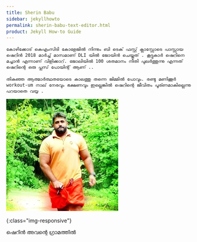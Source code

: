 ```yaml
---
title: Sherin Babu
sidebar: jekyllhowto
permalink: sherin-babu-text-editor.html
product: Jekyll How-to Guide
---
```


```
കോഴിക്കോട് കെഎംസിടി കോളേജിൽ നിന്നും ബി ടെക് ഫസ്റ്റ് ക്ലാസ്സോടെ പാസ്സായ ഷെറിൻ 2018 മാർച്ച് മാസമാണ് DLI യിൽ ജോയിൻ ചെയ്തത് . കൂട്ടുകാർ ഷെറിനെ മച്ചാൻ എന്നാണ് വിളിക്കാറ്. ജോലിയിൽ 100 ശതമാനം നീതി പുലർത്തുന്നു എന്നത് ഷെറിന്റെ ഒരു പ്ലസ് പോയിന്റ് ആണ് ..

തികഞ്ഞ ആത്മാർത്ഥതയോടെ കാലത്തു തന്നെ ജിമ്മിൽ പോവും. രണ്ടു മണിക്കൂർ workout-um നാല് നേരവും ഭക്ഷണവും ഇല്ലെങ്കിൽ ഷെറിന്റെ ജീവിതം പൂര്ണമാകില്ലെന്നു പറയാതെ വയ്യ .
```
![image-title-here](/images/s2.jpeg)

{:class="img-responsive"}

ഷെറിൻ അവന്റെ ഗ്രാമത്തിൽ